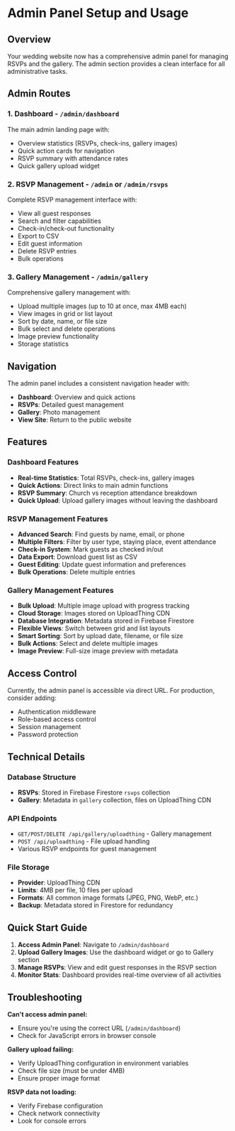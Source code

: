 # Admin Panel Setup and Usage

## Overview
Your wedding website now has a comprehensive admin panel for managing RSVPs and the gallery. The admin section provides a clean interface for all administrative tasks.

## Admin Routes

### 1. Dashboard - `/admin/dashboard`
The main admin landing page with:
- Overview statistics (RSVPs, check-ins, gallery images)
- Quick action cards for navigation
- RSVP summary with attendance rates
- Quick gallery upload widget

### 2. RSVP Management - `/admin` or `/admin/rsvps`
Complete RSVP management interface with:
- View all guest responses
- Search and filter capabilities
- Check-in/check-out functionality
- Export to CSV
- Edit guest information
- Delete RSVP entries
- Bulk operations

### 3. Gallery Management - `/admin/gallery`
Comprehensive gallery management with:
- Upload multiple images (up to 10 at once, max 4MB each)
- View images in grid or list layout
- Sort by date, name, or file size
- Bulk select and delete operations
- Image preview functionality
- Storage statistics

## Navigation
The admin panel includes a consistent navigation header with:
- **Dashboard**: Overview and quick actions
- **RSVPs**: Detailed guest management
- **Gallery**: Photo management
- **View Site**: Return to the public website

## Features

### Dashboard Features
- **Real-time Statistics**: Total RSVPs, check-ins, gallery images
- **Quick Actions**: Direct links to main admin functions
- **RSVP Summary**: Church vs reception attendance breakdown
- **Quick Upload**: Upload gallery images without leaving the dashboard

### RSVP Management Features
- **Advanced Search**: Find guests by name, email, or phone
- **Multiple Filters**: Filter by user type, staying place, event attendance
- **Check-in System**: Mark guests as checked in/out
- **Data Export**: Download guest list as CSV
- **Guest Editing**: Update guest information and preferences
- **Bulk Operations**: Delete multiple entries

### Gallery Management Features
- **Bulk Upload**: Multiple image upload with progress tracking
- **Cloud Storage**: Images stored on UploadThing CDN
- **Database Integration**: Metadata stored in Firebase Firestore
- **Flexible Views**: Switch between grid and list layouts
- **Smart Sorting**: Sort by upload date, filename, or file size
- **Bulk Actions**: Select and delete multiple images
- **Image Preview**: Full-size image preview with metadata

## Access Control
Currently, the admin panel is accessible via direct URL. For production, consider adding:
- Authentication middleware
- Role-based access control
- Session management
- Password protection

## Technical Details

### Database Structure
- **RSVPs**: Stored in Firebase Firestore `rsvps` collection
- **Gallery**: Metadata in `gallery` collection, files on UploadThing CDN

### API Endpoints
- `GET/POST/DELETE /api/gallery/uploadthing` - Gallery management
- `POST /api/uploadthing` - File upload handling
- Various RSVP endpoints for guest management

### File Storage
- **Provider**: UploadThing CDN
- **Limits**: 4MB per file, 10 files per upload
- **Formats**: All common image formats (JPEG, PNG, WebP, etc.)
- **Backup**: Metadata stored in Firestore for redundancy

## Quick Start Guide

1. **Access Admin Panel**: Navigate to `/admin/dashboard`
2. **Upload Gallery Images**: Use the dashboard widget or go to Gallery section
3. **Manage RSVPs**: View and edit guest responses in the RSVP section
4. **Monitor Stats**: Dashboard provides real-time overview of all activities

## Troubleshooting

**Can't access admin panel:**
- Ensure you're using the correct URL (`/admin/dashboard`)
- Check for JavaScript errors in browser console

**Gallery upload failing:**
- Verify UploadThing configuration in environment variables
- Check file size (must be under 4MB)
- Ensure proper image format

**RSVP data not loading:**
- Verify Firebase configuration
- Check network connectivity
- Look for console errors
